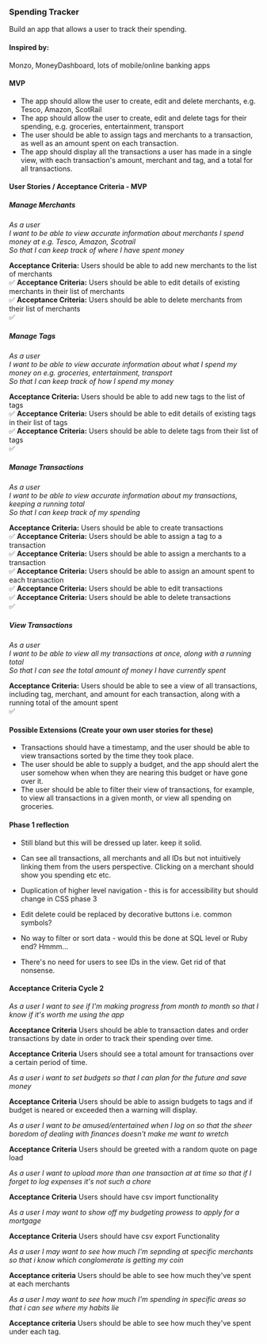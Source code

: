 ### Spending Tracker

Build an app that allows a user to track their spending.

#### Inspired by:

Monzo, MoneyDashboard, lots of mobile/online banking apps

#### MVP

* The app should allow the user to create, edit and delete merchants, e.g. Tesco, Amazon, ScotRail
* The app should allow the user to create, edit and delete tags for their spending, e.g. groceries, entertainment, transport
* The user should be able to assign tags and merchants to a transaction, as well as an amount spent on each transaction.
* The app should display all the transactions a user has made in a single view, with each transaction's amount, merchant and tag, and a total for all transactions.

#### User Stories / Acceptance Criteria - MVP

##### Manage Merchants

_As a user_ <br />
_I want to be able to view accurate information about merchants I spend money at e.g. Tesco, Amazon, Scotrail_ <br />
_So that I can keep track of where I have spent money_ <br />

**Acceptance Criteria:** Users should be able to add new merchants to the list of merchants <br />:white_check_mark:
**Acceptance Criteria:** Users should be able to edit details of existing merchants in their list of merchants <br /> :white_check_mark:
**Acceptance Criteria:** Users should be able to delete merchants from their list of merchants <br />:white_check_mark:

##### Manage Tags

_As a user_ <br />
_I want to be able to view accurate information about what I spend my money on e.g. groceries, entertainment, transport_ <br />
_So that I can keep track of how I spend my money_ <br />

**Acceptance Criteria:** Users should be able to add new tags to the list of tags <br />:white_check_mark:
**Acceptance Criteria:** Users should be able to edit details of existing tags in their list of tags <br />:white_check_mark:
**Acceptance Criteria:** Users should be able to delete tags from their list of tags <br />:white_check_mark:

##### Manage Transactions

_As a user_ <br />
_I want to be able to view accurate information about my transactions, keeping a running total_  <br />
_So that I can keep track of my spending_ <br />

**Acceptance Criteria:** Users should be able to create transactions <br />:white_check_mark:
**Acceptance Criteria:** Users should be able to assign a tag  to a transaction <br />:white_check_mark:
**Acceptance Criteria:** Users should be able to assign a merchants to a transaction <br />:white_check_mark:
**Acceptance Criteria:** Users should be able to assign  an amount spent to each transaction <br />:white_check_mark:
**Acceptance Criteria:** Users should be able to edit transactions <br />:white_check_mark:
**Acceptance Criteria:** Users should be able to delete transactions <br />:white_check_mark:

##### View Transactions

_As a user_ <br />
_I want to be able to view all my transactions at once, along with a running total_ <br />
_So that I can see the total amount of money I have currently spent_<br />

**Acceptance Criteria:** Users should be able to see a view of all transactions, including tag, merchant, and amount for each transaction, along with a running total of the amount spent <br />:white_check_mark:

#### Possible Extensions (Create your own user stories for these)

* Transactions should have a timestamp, and the user should be able to view transactions sorted by the time they took place.
* The user should be able to supply a budget, and the app should alert the user somehow when when they are nearing this budget or have gone over it.
* The user should be able to filter their view of transactions, for example, to view all transactions in a given month, or view all spending on groceries.

#### Phase 1 reflection

* Still bland but this will be dressed up later. keep it solid.

* Can see all transactions, all merchants and all IDs but not intuitively linking them from the users perspective. Clicking on a merchant should show you spending etc etc.

* Duplication of higher level navigation - this is for accessibility but should change  in CSS phase 3

* Edit delete could be replaced by decorative buttons i.e. common symbols?

* No way to filter or sort data - would this be done at SQL level or Ruby end? Hmmm...

* There's no need for users to see IDs in the view. Get rid of that nonsense.




#### Acceptance Criteria Cycle 2

*As a user I want to see if I'm making progress from month to month so that I know if it's worth me using the app*

**Acceptance Criteria**
Users should be able to transaction dates and order transactions by date in order to track their spending over time.

**Acceptance Criteria**
Users should see a total amount for transactions over a certain period of time.

*As a user i want to set budgets so that I can plan for the future and save money*

**Acceptance Criteria**
Users should be able to assign budgets to tags and if budget is neared or exceeded then a warning will display.

*As a user I want to be amused/entertained when I log on so that the sheer boredom of dealing with finances doesn't make me want to wretch*

**Acceptance Criteria**  Users should be greeted with a random quote on page load

*As a user I want to upload more than one transaction at at time so that if I forget to log expenses it's not such a chore*

**Acceptance Criteria** Users should have csv import functionality

*As a user I may want to show off my budgeting prowess to apply for a mortgage*

**Acceptance Criteria** Users should have csv export Functionality

*As a user I may want to see how much I'm sepnding at specific merchants so that i know which conglomerate is getting my coin*

**Acceptance criteria** Users should be able to see how much they've spent at each merchants

*As a user I may want to see how much I'm spending in specific areas so that i can see where my habits lie*

**Acceptance criteria** Users should be able to see how much they've spent under each tag.
